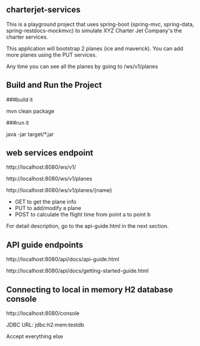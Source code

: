 ## charterjet-services

This is a playground project that uses spring-boot (spring-mvc, spring-data, spring-restdocs-mockmvc) to simulate XYZ Charter Jet Company's the charter services.

This application will bootstrap 2 planes (ice and maverick). You can add more planes using the PUT services.

Any time you can see all the planes by going to /ws/v1/planes

## Build and Run the Project

###build it

mvn clean package

###run it

java -jar target/*.jar

## web services endpoint
http://localhost:8080/ws/v1/

http://localhost:8080/ws/v1/planes

http://localhost:8080/ws/v1/planes/{name}

- GET to get the plane info
- PUT to add/modify a plane
- POST to calculate the flight time from point a to point b

For detail description, go to the api-guide.html in the next section.


## API guide endpoints
http://localhost:8080/api/docs/api-guide.html

http://localhost:8080/api/docs/getting-started-guide.html

## Connecting to local in memory H2 database console

http://localhost:8080/console

JDBC URL: jdbc:h2:mem:testdb

Accept everything else